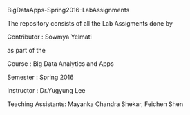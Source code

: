 BigDataApps-Spring2016-LabAssignments

The repository consists of all the Lab Assigments done by

Contributor : Sowmya Yelmati

as part of the

Course : Big Data Analytics and Apps

Semester : Spring 2016

Instructor : Dr.Yugyung Lee

Teaching Assistants: Mayanka Chandra Shekar, Feichen Shen
